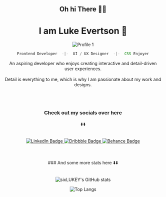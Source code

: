 <div align="center">
  
## Oh hi There 🙋‍♂️
# I am Luke Evertson 🐐
  
![Profile 1](https://github.com/sixLUKEY/sixLUKEY/assets/130046695/98a3df56-cea3-4c39-bd73-216114bc8c2f)

```js
Frontend Developer  -|-  UI / UX Designer  -|-  CSS Enjoyer
```

An aspiring developer who enjoys creating interactive and detail-driven user experiences.
<br></br>
Detail is everything to me, which is why I am passionate about my work and designs.

<br></br>

### Check out my socials over here 
⬇️⬇️
<br></br>

 <a href="https://www.linkedin.com/in/luke-evertson-7125b0276/">
    <img src="https://img.shields.io/badge/LinkedIn-F99909?style=for-the-badge&logo=linkedin&logoColor=white" alt="LinkedIn Badge"/>
  </a>
  <a href="https://dribbble.com/sixLUKEY">
    <img src="https://img.shields.io/badge/Dribbble-F99909?style=for-the-badge&logo=dribbble&logoColor=white" alt="Dribbble Badge"/>
  </a>
  <a href="https://www.behance.net/lukeevertson">
    <img src="https://img.shields.io/badge/Behance-F99909?style=for-the-badge&logo=behance&logoColor=white" alt="Behance Badge"/>
  </a>
<br></br>
<br></br>
### And some more stats here 
⬇️⬇️
<br></br>

![sixLUKEY's GitHub stats](https://github-readme-stats.vercel.app/api?username=sixLUKEY&show_icons=true&title_color=F99909&bg_color=1A1A1A&border_color=F99909&text_color=CDCCCC&icon_color=575757)

![Top Langs](https://github-readme-stats.vercel.app/api/top-langs/?username=sixLUKEY&langs_count=10&layout=pie)


</div>

<!---
sixLUKEY/sixLUKEY is a ✨ special ✨ repository because its `README.md` (this file) appears on your GitHub profile.
You can click the Preview link to take a look at your changes.
--->
